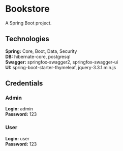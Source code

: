 # Bookstore
A Spring Boot project.
## Technologies
**Spring:** Core, Boot, Data, Security\
**DB:** hibernate-core, postgresql\
**Swagger:** springfox-swagger2, springfox-swagger-ui\
**UI:** spring-boot-starter-thymeleaf, jquery-3.3.1.min.js
## Credentials
### Admin
**Login:** admin\
**Password:** 123
### User
**Login:** user\
**Password:** 123